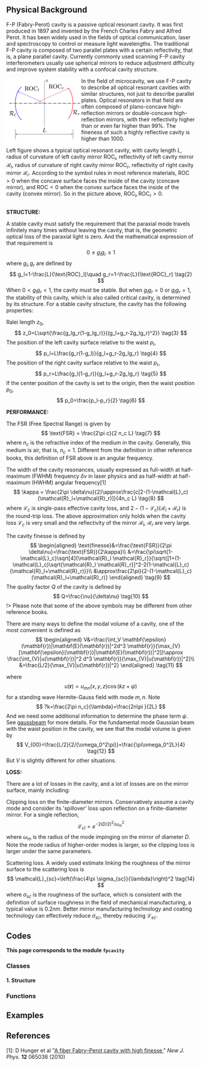## Physical Background

F-P (Fabry-Perot) cavity is a passive optical resonant cavity. It was first produced in 1897 and invented by the French Charles Fabry and Alfred Perot. It has been widely used in the fields of optical communication, laser and spectroscopy to control or measure light wavelengths. The traditional F-P cavity is composed of two parallel plates with a certain reflectivity, that is, a plane parallel cavity. Currently commonly used scanning F-P cavity interferometers usually use spherical mirrors to reduce adjustment difficulty and improve system stability with a confocal cavity structure. 

<div class="float"><img src="_assets/picture/model/model_fpcavity.svg" style="float:left;width:200px" alt="Fabry-Perot Cavity" title="Fabry-Perot Cavity"></div>

In the field of microcavity, we use F-P cavity to describe all optical resonant cavities with similar structures, not just to describe parallel plates. Optical resonators in that field are often composed of plano-concave high-reflection mirrors or double-concave high-reflection mirrors, with their reflectivity higher than or even far higher than $99\%$. The fineness of such a highly reflective cavity is higher than $1000$.

Left figure shows a typical optical resonant cavity, with cavity length $L$, radius of curvature of left cavity mirror $\text{ROC}_l$, reflectivity of left cavity mirror $\mathcal{R}_l$, radius of curvature of right cavity mirror $\text{ROC}_r$, reflectivity of right cavity mirror $\mathcal{R}_r$. According to the symbol rules in most reference materials, $\text{ROC}>0$ when the concave surface faces the inside of the cavity (concave mirror), and $\text{ROC}<0$ when the convex surface faces the inside of the cavity (convex mirror). So in the picture above, $\text{ROC}_l,\text{ROC}_r>0$.

<div style="clear: both"></div>

**STRUCTURE:**

A stable cavity must satisfy the requirement that the paraxial mode travels infinitely many times without leaving the cavity, that is, the geometric optical loss of the paraxial light is zero. And the mathematical expression of that requirement is
$$
0\le g_l g_r\le1 \tag{1}
$$
where $g_l,g_r$ are defined by
$$
g_l=1-\frac{L}{\text{ROC}_l}\quad g_r=1-\frac{L}{\text{ROC}_r} \tag{2}
$$
When $0<g_l g_r<1$, the cavity must be stable. But when $g_l g_r=0$ or $g_l g_r=1$, the stability of this cavity, which is also called critical cavity, is determined by its structure. For a stable cavity structure, the cavity has the following properties:

Ralei length $z_0$,
$$
z_0=L\sqrt{\frac{g_lg_r(1-g_lg_r)}{(g_l+g_r-2g_lg_r)^2}} \tag{3}
$$
The position of the left cavity surface relative to the waist $p_l$,
$$
p_l=L\frac{g_r(1-g_l)}{g_l+g_r-2g_lg_r} \tag{4}
$$
The position of the right cavity surface relative to the waist $p_r$,
$$
p_r=L\frac{g_l(1-g_r)}{g_l+g_r-2g_lg_r} \tag{5}
$$
If the center position of the cavity is set to the origin, then the waist position $p_0$,
$$
p_0=\frac{p_l-p_r}{2} \tag{6}
$$

**PERFORMANCE:**

The $\text{FSR}$ (Free Spectral Range) is given by
$$
\text{FSR} = \frac{2\pi c}{2 n_c L} \tag{7}
$$
where $n_c$ is the refractive index of the medium in the cavity. Generally, this medium is air, that is, $n_c=1$. Different from the definition in other reference books, this definition of $\text{FSR}$ above is an angular frequency.

The width of the cavity resonances, usually expressed as full-width at half-maximum (FWHM) frequency $\delta\nu$ in laser physics and as half-width at half-maximum (HWHM) angular frequency<a class="refer">[1]</a>
$$
\kappa = \frac{2\pi \delta\nu}{2}\approx\frac{c[2-(1-\mathcal{L}_c)(\mathcal{R}_l+\mathcal{R}_r)]}{4n_c L} \tag{8}
$$
where $\mathcal{L}_c$ is single-pass effective cavity loss, and $2-(1-\mathcal{L}_c)(\mathcal{R}_l+\mathcal{R}_r)$ is the round-trip loss. The above approximation only holds when the cavity loss $\mathcal{L}_c$ is very small and the reflectivity of the mirror $\mathcal{R}_l$, $\mathcal{R}_r$ are very large.

The cavity finesse is defined by
$$
\begin{aligned}
\text{finesse}&=\frac{\text{FSR}}{2\pi \delta\nu}=\frac{\text{FSR}}{2\kappa}\\
&=\frac{\pi\sqrt{1-\mathcal{L}_c}\sqrt[4]{\mathcal{R}_l \mathcal{R}_r}}{\sqrt{[1+(1-\mathcal{L}_c)\sqrt{\mathcal{R}_l \mathcal{R}_r}]^2-2(1-\mathcal{L}_c)(\mathcal{R}_l+\mathcal{R}_r)}}\\
&\approx\frac{2\pi}{2-(1-\mathcal{L}_c)(\mathcal{R}_l+\mathcal{R}_r)}
\end{aligned} \tag{9}
$$
The quality factor $Q$ of the cavity is defined by
$$
Q=\frac{\nu}{\delta\nu} \tag{10}
$$
!> Please note that some of the above symbols may be different from other reference books.

There are many ways to define the modal volume of a cavity, one of the most convenient is defined as
$$
\begin{aligned}
V&=\frac{\int_V \mathbf{\epsilon}(\mathbf{r})|\mathbf{E}(\mathbf{r})|^2d^3 \mathbf{r}}{\max_{V}[\mathbf{\epsilon}(\mathbf{r})|\mathbf{E}(\mathbf{r})|^2]}\approx \frac{\int_{V}|u(\mathbf{r})|^2 d^3 \mathbf{r}}{\max_{V}|u(\mathbf{r})|^2}\\
&=\frac{L/2}{\max_{V}|u(\mathbf{r})|^2}
\end{aligned} \tag{11}
$$

where
$$
u(\mathbf{r})=u_{mn}(x,y,z)\cos(kz+\psi)
$$
for a standing wave Hermite-Gauss field with mode $m,n$. Note
$$
?k=\frac{2\pi n_c}{\lambda}=\frac{2n\pi }{2L}
$$
And we need some additional information to determine the phase term $\psi$. See [gaussbeam](gaussbeam.md) for more details. For the fundamental mode Gaussian beam with the waist position in the cavity, we see that the modal volume is given by
$$
V_{00}=\frac{L/2}{2/(\omega_0^2\pi)}=\frac{\pi\omega_0^2L}{4} \tag{12}
$$
But $V$ is slightly different for other situations.

**LOSS:**

There are a lot of losses in the cavity, and a lot of losses are on the mirror surface, mainly including:

Clipping loss on the finite-diameter mirrors. Conservatively assume a cavity mode and consider its 'spillover' loss upon reflection on a finite-diameter mirror. For a single reflection,
$$
\mathcal{L}_{cl}=e^{-2(D/2)^2/\omega_m^2} \tag{13}
$$
where $\omega_{m}$ is the radius of the mode impinging on the mirror of diameter $D$. Note the mode radius of higher-order modes is larger, so the clipping loss is larger under the same parameters.

Scattering loss. A widely used estimate linking the roughness of the mirror surface to the scattering loss is
$$
\mathcal{L}_{sc}=\left(\frac{4\pi \sigma_{sc}}{\lambda}\right)^2 \tag{14}
$$
where $\sigma_{sc}$ is the roughness of the surface, which is consistent with the definition of surface roughness in the field of mechanical manufacturing, a typical value is $0.2\text{nm}$. Better mirror manufacturing technology and coating technology can effectively reduce $\sigma_{sc}$, thereby reducing $\mathcal{L}_{sc}$.

## Codes

**This page corresponds to the module `fpcavity`** 


### Classes

#### 1. Structure



### Functions





## Examples


<div id="refer-anchor"></div>

## References

[1]: D Hunger et al "[A fiber Fabry–Perot cavity with high finesse](_assets/paper/Hunger_A_fiber_Fabry–Perot_cavity_with_high_finesse.pdf ':ignore :target=_blank')," *New J. Phys.* **12** 065038 (2010)